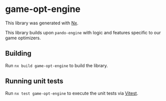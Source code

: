 # game-opt-engine

This library was generated with [Nx](https://nx.dev).

This library builds upon `pando-engine` with logic and features specific to our game optimizers.

## Building

Run `nx build game-opt-engine` to build the library.

## Running unit tests

Run `nx test game-opt-engine` to execute the unit tests via [Vitest](https://vitest.dev/).
